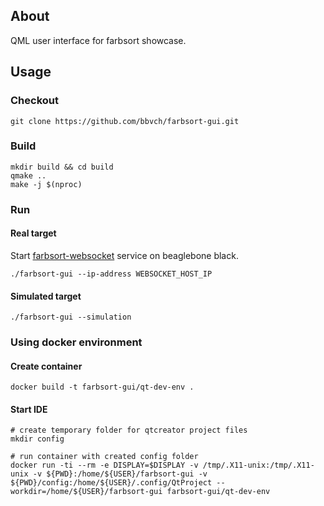 ## About
QML user interface for farbsort showcase.

## Usage

### Checkout

    git clone https://github.com/bbvch/farbsort-gui.git

### Build

    mkdir build && cd build
    qmake ..
    make -j $(nproc)

### Run

#### Real target

Start [farbsort-websocket](https://github.com/bbvch/farbsort-websocket) service on beaglebone black. 

    ./farbsort-gui --ip-address WEBSOCKET_HOST_IP


#### Simulated target

    ./farbsort-gui --simulation

### Using docker environment

#### Create container

    docker build -t farbsort-gui/qt-dev-env .

#### Start IDE

    # create temporary folder for qtcreator project files
    mkdir config
    
    # run container with created config folder
    docker run -ti --rm -e DISPLAY=$DISPLAY -v /tmp/.X11-unix:/tmp/.X11-unix -v ${PWD}:/home/${USER}/farbsort-gui -v ${PWD}/config:/home/${USER}/.config/QtProject --workdir=/home/${USER}/farbsort-gui farbsort-gui/qt-dev-env

